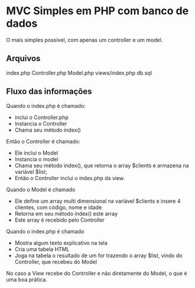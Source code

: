 # MVC Simples em PHP com banco de dados

O mais simples possível, com apenas um controller e um model.

## Arquivos

index.php
Controller.php
Model.php
views/index.php
db.sql

## Fluxo das informações

Quando o index.php é chamado:

- inclui o Controller.php
- Instancia o Controller
- Chama seu método index()

Então o Controller é chamado:

- Ele inclui o Model
- Instancia o model
- Chama seu método index(), que retorna o array $clients e armazena na variável $list;
- Então o Controller inclui o index.php da view.

Quando o Model é chamado

- Ele define um array multi dimensional na variável $clients e insere 4 clientes, com código, nome e idade
- Retorna em seu método index() este array
- Este array é recebido pelo Controller

Quando o index.php é chamado

- Mostra algum texto explicativo na tela
- Cria uma tabela HTML
- Joga na tabela o resultado de um for trazendo o array $list, vindo do Controller, que recebeu do Model

No caso a View recebe do Controller e não diretamente do Model, o que é uma boa prática.


